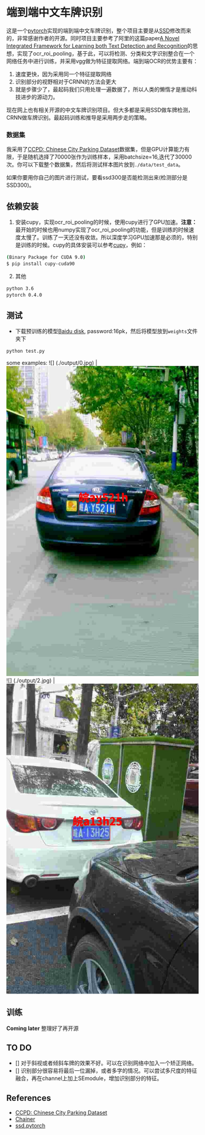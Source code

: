 # 端到端中文车牌识别

这是一个[pytorch](http://pytorch.org/)实现的端到端中文车牌识别，整个项目主要是从[SSD](https://github.com/amdegroot/ssd.pytorch)修改而来的，非常感谢作者的开源。同时项目主要参考了阿里的这篇paper[A Novel Integrated Framework for Learning both Text Detection and Recognition](https://arxiv.org/abs/1811.08611v1)的思想，实现了ocr_roi_pooling，基于此，可以将检测、分类和文字识别整合在一个网络任务中进行训练，并采用vgg做为特征提取网络。端到端OCR的优势主要有：
1. 速度更快，因为采用同一个特征提取网络
2. 识别部分的视野相对于CRNN的方法会更大
3. 就是步骤少了，最起码我们只用处理一遍数据了，所以人类的懒惰才是推动科技进步的源动力。

现在网上也有相关开源的中文车牌识别项目。但大多都是采用SSD做车牌检测，CRNN做车牌识别。最起码训练和推导是采用两步走的策略。

### 数据集
我采用了[CCPD: Chinese City Parking Dataset](https://github.com/detectRecog/CCPD)数据集，但是GPU计算能力有限，于是随机选择了70000张作为训练样本，采用batchsize=16,迭代了30000次。你可以下载整个数据集，然后将测试样本图片放到`./data/test_data`。

如果你要用你自己的图片进行测试，要看ssd300是否能检测出来(检测部分是SSD300)。


## 依赖安装
1. 安装cupy，实现ocr_roi_pooling的时候，使用cupy进行了GPU加速。**注意：** 最开始的时候也用numpy实现了ocr_roi_pooling的功能，但是训练的时候速度太慢了。训练了一天还没有收敛。所以深度学习GPU加速那是必须的，特别是训练的时候。cupy的具体安装可以参考[cupy](https://github.com/cupy/cupy)，例如：
```bash
(Binary Package for CUDA 9.0)
$ pip install cupy-cuda90
```

2. 其他
```bash
python 3.6
pytorch 0.4.0
```

## 测试
- 下载预训练的模型[Baidu disk](https://pan.baidu.com/s/1kxbXWjfOwoLgn1qaCSRQnw), password:16pk，然后将模型放到`weights`文件夹下

```python
python test.py
```
some examples:
![] (./output/0.jpg) | ![](./output/1.jpg)
![] (./output/2.jpg) | ![](./output/3.jpg)

## 训练
**Coming later**  整理好了再开源

## TO DO
- [] 对于斜视或者倾斜车牌的效果不好。可以在识别网络中加入一个矫正网络。
- [] 识别部分很容易将最后一位漏掉，或者多字的情况。可以尝试多尺度的特征融合，再在channel上加上SEmodule，增加识别部分的特征。


## References
- [CCPD: Chinese City Parking Dataset](https://github.com/detectRecog/CCPD)
- [Chainer](https://github.com/Hakuyume/chainer-ssd)
- [ssd.pytorch](https://github.com/amdegroot/ssd.pytorch)
